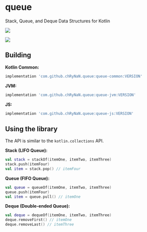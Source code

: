 # queue
Stack, Queue, and Deque Data Structures for Kotlin

![](https://github.com/chRyNaN/queue/workflows/Kotlin%20CI/badge.svg)

[![](https://jitpack.io/v/chRyNaN/queue.svg)](https://jitpack.io/#chRyNaN/queue)

## Building

**Kotlin Common:**
```groovy
implementation 'com.github.chRyNaN.queue:queue-common:VERSION'
```

**JVM:**
```groovy
implementation 'com.github.chRyNaN.queue:queue-jvm:VERSION'
```

**JS:**
```groovy
implementation 'com.github.chRyNaN.queue:queue-js:VERSION'
```

## Using the library

The API is similar to the `kotlin.collections` API.

**Stack (LIFO Queue):**
```kotlin
val stack = stackOf(itemOne, itemTwo, itemThree)
stack.push(itemFour)
val item = stack.pop() // itemFour
```

**Queue (FIFO Queue):**
```kotlin
val queue = queueOf(itemOne, itemTwo, itemThree)
queue.push(itemFour)
val item = queue.pull() // itemOne
```

**Deque (Double-ended Queue):**
```kotlin
val deque = dequeOf(itemOne, itemTwo, itemThree)
deque.removeFirst() // itemOne
deque.removeLast() // itemThree
```
